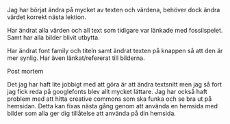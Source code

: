 Jag har börjat ändra på mycket av texten och värdena, behöver dock ändra värdet korrekt nästa lektion.

Har ändrat alla värden och all text som tidigare var länkade med fossilspelet. Samt har alla bilder blivit utbytta.

Har ändrat font family och titeln samt ändrat texten på knappen så att den är mer synlig. Har även länkat/refererat till bilderna.


Post mortem

Det jag har haft lite jobbigt med att göra är att ändra textsnitt men jag så fort jag fick reda på googlefonts blev allt mycket lättare.
Jag har också haft problem med att hitta creative commons som ska funka och se bra ut på hemsidan. Detta kan fixas nästa gång genom att använda en hemsida med bilder som alla ger dig tillåtelse att använda på din hemsida.

